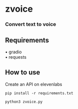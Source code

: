 # zvoice

### Convert text to voice



## Requirements

• gradio   
• requests

## How to use

Create an API on elevenlabs 

````
pip install -r requirements.txt
````

````
python3 zvoice.py
````
